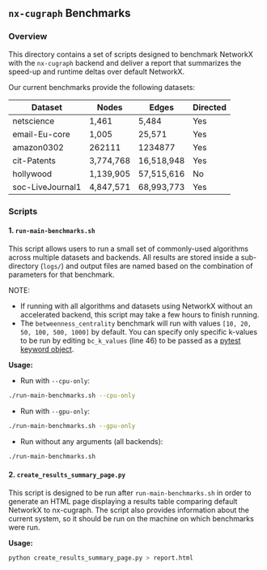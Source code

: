 ## `nx-cugraph` Benchmarks

### Overview

This directory contains a set of scripts designed to benchmark NetworkX with the `nx-cugraph` backend and deliver a report that summarizes the speed-up and runtime deltas over default NetworkX.

Our current benchmarks provide the following datasets:

| Dataset     | Nodes | Edges | Directed |
| --------    | ------- | ------- | ------- |
| netscience  | 1,461    | 5,484 | Yes |
| email-Eu-core  | 1,005    | 25,571 | Yes |
| amazon0302  | 262111  | 1234877 | Yes |
| cit-Patents  | 3,774,768    | 16,518,948 | Yes |
| hollywood  | 1,139,905    | 57,515,616 | No |
| soc-LiveJournal1  | 4,847,571    | 68,993,773 | Yes |



### Scripts

#### 1. `run-main-benchmarks.sh`
This script allows users to run a small set of commonly-used algorithms across multiple datasets and backends. All results are stored inside a sub-directory (`logs/`) and output files are named based on the combination of parameters for that benchmark.

NOTE:
 - If running with all algorithms and datasets using NetworkX without an accelerated backend, this script may take a few hours to finish running.
 - The `betweenness_centrality` benchmark will run with values `[10, 20, 50, 100, 500, 1000]` by default. You can specify only specific k-values to be run by editing `bc_k_values` (line 46) to be passed as a [pytest keyword object](https://docs.pytest.org/en/6.2.x/usage.html#specifying-tests-selecting-tests).

**Usage:**
 - Run with `--cpu-only`:
  ```bash
  ./run-main-benchmarks.sh --cpu-only
  ```
 - Run with `--gpu-only`:
  ```bash
  ./run-main-benchmarks.sh --gpu-only
  ```
 - Run without any arguments (all backends):
  ```bash
  ./run-main-benchmarks.sh
  ```

#### 2. `create_results_summary_page.py`
This script is designed to be run after `run-main-benchmarks.sh` in order to generate an HTML page displaying a results table comparing default NetworkX to nx-cugraph. The script also provides information about the current system, so it should be run on the machine on which benchmarks were run.

**Usage:**
  ```bash
  python create_results_summary_page.py > report.html
  ```
